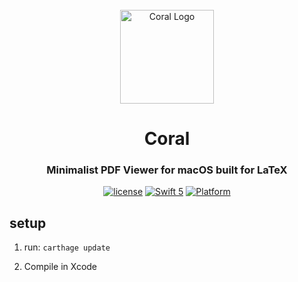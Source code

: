 <div align="center">
    <br />
    <img src="./etc/logo512.png" alt="Coral Logo" width="150"/>
    <h1>Coral</h1>
    <h3>Minimalist PDF Viewer for macOS built for LaTeX</h3>
</div>

<div align="center">

[![license](https://img.shields.io/badge/license-MIT-brightgreen.svg)](https://github.com/konstfish/Coral/blob/master/LICENSE)
[![Swift 5](https://img.shields.io/badge/swift-5-orange.svg?style=flat)](https://github.com/apple/swift)
[![Platform](http://img.shields.io/badge/platform-macOS-red.svg?style=flat)](https://developer.apple.com/macos/)

</div>

## setup

1. run: `carthage update`

2. Compile in Xcode
